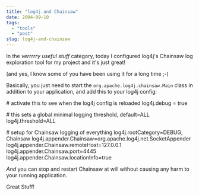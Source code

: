 ```yaml
---
title: "log4j and Chainsaw"
date: 2004-09-10
tags: 
  - "tools"
  - "post"
slug: log4j-and-chainsaw
---
```


In the _verrrrry useful stuff_ category, today I configured log4j's Chainsaw log exploration tool for my project and it's just great!

(and yes, I know some of you have been using it for a long time ;-)

Basically, you just need to start the `org.apache.log4j.chainsaw.Main` class in addition to your application, and add this to your log4j config:

\# activate this to see when the log4j config is reloaded
log4j.debug = true

\# this sets a global minimal logging threshold, default=ALL
log4j.threshold=ALL

\# setup for Chainsaw logging of everything
log4j.rootCategory=DEBUG, Chainsaw
log4j.appender.Chainsaw=org.apache.log4j.net.SocketAppender
log4j.appender.Chainsaw.remoteHost=127.0.0.1
log4j.appender.Chainsaw.port=4445
log4j.appender.Chainsaw.locationInfo=true

_And_ you can stop and restart Chainsaw at will without causing any harm to your running application.

Great Stuff!
